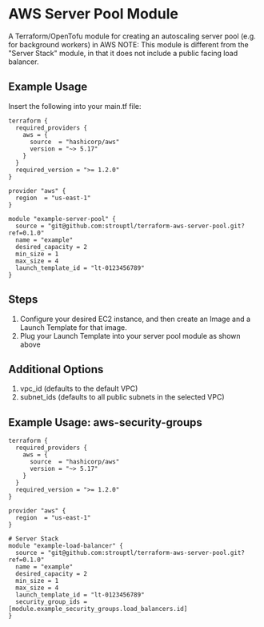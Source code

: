 # AWS Server Pool Module
A Terraform/OpenTofu module for creating an autoscaling server pool (e.g. for background workers) in AWS
NOTE: This module is different from the "Server Stack" module, in that it does not include a public facing load balancer.

## Example Usage
Insert the following into your main.tf file:

    terraform {
      required_providers {
        aws = { 
          source  = "hashicorp/aws"
          version = "~> 5.17"
        }   
      }
      required_version = ">= 1.2.0"
    }
    
    provider "aws" {
      region  = "us-east-1"
    }
    
    module "example-server-pool" {
      source = "git@github.com:strouptl/terraform-aws-server-pool.git?ref=0.1.0"
      name = "example"
      desired_capacity = 2
      min_size = 1
      max_size = 4
      launch_template_id = "lt-0123456789"
    }

## Steps
1. Configure your desired EC2 instance, and then create an Image and a Launch Template for that image.
3. Plug your Launch Template into your server pool module as shown above


## Additional Options
1. vpc_id (defaults to the default VPC)
2. subnet_ids (defaults to all public subnets in the selected VPC)


## Example Usage: aws-security-groups

    terraform {
      required_providers {
        aws = { 
          source  = "hashicorp/aws"
          version = "~> 5.17"
        }   
      }
      required_version = ">= 1.2.0"
    }
    
    provider "aws" {
      region  = "us-east-1"
    }
    
    # Server Stack
    module "example-load-balancer" {
      source = "git@github.com:strouptl/terraform-aws-server-pool.git?ref=0.1.0"
      name = "example"
      desired_capacity = 2
      min_size = 1
      max_size = 4
      launch_template_id = "lt-0123456789"
      security_group_ids = [module.example_security_groups.load_balancers.id]
    }
